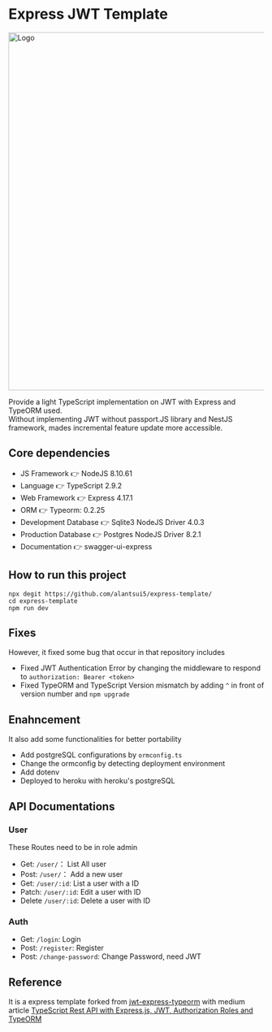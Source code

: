 
# Express JWT Template

<img width="705" alt="Logo" src="https://user-images.githubusercontent.com/33037271/215788063-6b8d5ca3-3258-461f-9b57-5a0664b4df16.png">

Provide a light TypeScript implementation on JWT with Express and TypeORM used. <br />
Without implementing JWT without passport.JS library and NestJS framework, mades incremental feature update more accessible.

## Core dependencies
- JS Framework 👉 NodeJS 8.10.61
- Language 👉 TypeScript 2.9.2
- Web Framework 👉 Express 4.17.1
- ORM 👉 Typeorm: 0.2.25
- Development Database 👉 Sqlite3 NodeJS Driver 4.0.3
- Production Database 👉 Postgres NodeJS Driver 8.2.1
- Documentation 👉 swagger-ui-express

## How to run this project
```
npx degit https://github.com/alantsui5/express-template/
cd express-template
npm run dev
```

## Fixes
However, it fixed some bug that occur in that repository includes
* Fixed JWT Authentication Error by changing the middleware to respond to `authorization: Bearer <token>`
* Fixed TypeORM and TypeScript Version mismatch by adding `^` in front of version number and `npm upgrade`

## Enahncement
It also add some functionalities for better portability
* Add postgreSQL configurations by `ormconfig.ts` 
* Change the ormconfig by detecting deployment environment
* Add dotenv
* Deployed to heroku with heroku's postgreSQL

## API Documentations

### User
These Routes need to be in role admin
* Get: `/user/`： List All user
* Post: `/user/`： Add a new user
* Get: `/user/:id`: List a user with a ID
* Patch: `/user/:id`: Edit a user with ID
* Delete `/user/:id`: Delete a user with ID

### Auth
*  Get: `/login`: Login
* Post: `/register`: Register
* Post: `/change-password`: Change Password, need JWT


## Reference
It is a express template forked from [jwt-express-typeorm](https://github.com/andregardi/jwt-express-typeorm) with medium article [TypeScript Rest API with Express.js, JWT, Authorization Roles and TypeORM](https://medium.com/javascript-in-plain-english/creating-a-rest-api-with-jwt-authentication-and-role-based-authorization-using-typescript-fbfa3cab22a4)
